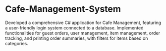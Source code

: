 # Cafe-Management-System
Developed a comprehensive C# application for Cafe Management, featuring a user-friendly login system connected to a database. Implemented functionalities for guest orders, user management, item management, order tracking, and printing order summaries, with filters for items based on categories.       
